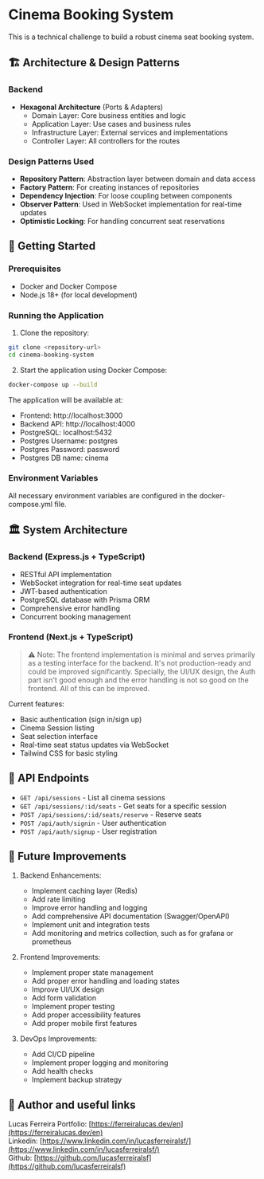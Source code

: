 # Cinema Booking System

This is a technical challenge to build a robust cinema seat booking system.

## 🏗 Architecture & Design Patterns

### Backend
- **Hexagonal Architecture** (Ports & Adapters)
  - Domain Layer: Core business entities and logic
  - Application Layer: Use cases and business rules
  - Infrastructure Layer: External services and implementations
  - Controller Layer: All controllers for the routes

### Design Patterns Used
- **Repository Pattern**: Abstraction layer between domain and data access
- **Factory Pattern**: For creating instances of repositories
- **Dependency Injection**: For loose coupling between components
- **Observer Pattern**: Used in WebSocket implementation for real-time updates
- **Optimistic Locking**: For handling concurrent seat reservations

## 🚀 Getting Started

### Prerequisites
- Docker and Docker Compose
- Node.js 18+ (for local development)

### Running the Application

1. Clone the repository:
```bash
git clone <repository-url>
cd cinema-booking-system
```

2. Start the application using Docker Compose:
```bash
docker-compose up --build
```

The application will be available at:
- Frontend: http://localhost:3000
- Backend API: http://localhost:4000
- PostgreSQL: localhost:5432
- Postgres Username: postgres
- Postgres Password: password
- Postgres DB name: cinema

### Environment Variables
All necessary environment variables are configured in the docker-compose.yml file. 

## 🏛 System Architecture

### Backend (Express.js + TypeScript)
- RESTful API implementation
- WebSocket integration for real-time seat updates
- JWT-based authentication
- PostgreSQL database with Prisma ORM
- Comprehensive error handling
- Concurrent booking management

### Frontend (Next.js + TypeScript)
> ⚠️ Note: The frontend implementation is minimal and serves primarily as a testing interface for the backend. It's not production-ready and could be improved significantly. Specially, the UI/UX design, the Auth part isn't good enough and the error handling is not so good on the frontend. All of this can be improved.

Current features:
- Basic authentication (sign in/sign up)
- Cinema Session listing
- Seat selection interface
- Real-time seat status updates via WebSocket
- Tailwind CSS for basic styling

## 🔄 API Endpoints

- `GET /api/sessions` - List all cinema sessions
- `GET /api/sessions/:id/seats` - Get seats for a specific session
- `POST /api/sessions/:id/seats/reserve` - Reserve seats
- `POST /api/auth/signin` - User authentication
- `POST /api/auth/signup` - User registration

## 🔧 Future Improvements

1. Backend Enhancements:
   - Implement caching layer (Redis)
   - Add rate limiting
   - Improve error handling and logging
   - Add comprehensive API documentation (Swagger/OpenAPI)
   - Implement unit and integration tests
   - Add monitoring and metrics collection, such as for grafana or prometheus

2. Frontend Improvements:
   - Implement proper state management
   - Add proper error handling and loading states
   - Improve UI/UX design
   - Add form validation
   - Implement proper testing
   - Add proper accessibility features
   - Add proper mobile first features

3. DevOps Improvements:
   - Add CI/CD pipeline
   - Implement proper logging and monitoring
   - Add health checks
   - Implement backup strategy


## 🤝 Author and useful links

Lucas Ferreira
Portfolio: [https://ferreiralucas.dev/en](https://ferreiralucas.dev/en)
Linkedin: [https://www.linkedin.com/in/lucasferreiralsf/](https://www.linkedin.com/in/lucasferreiralsf/)
Github: [https://github.com/lucasferreiralsf](https://github.com/lucasferreiralsf)